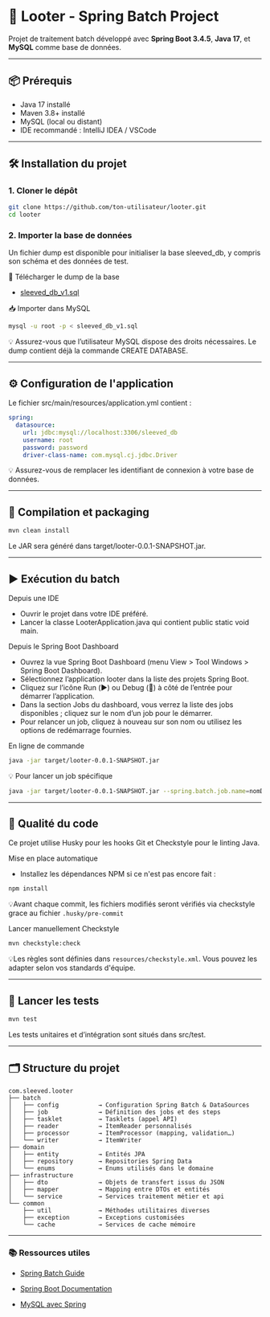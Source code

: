 # 🚀 Looter - Spring Batch Project

Projet de traitement batch développé avec **Spring Boot 3.4.5**, **Java 17**, et **MySQL** comme base de données.

---

## 📦 Prérequis

- Java 17 installé
- Maven 3.8+ installé
- MySQL (local ou distant)
- IDE recommandé : IntelliJ IDEA / VSCode

---

## 🛠️ Installation du projet

### 1. Cloner le dépôt

```bash
git clone https://github.com/ton-utilisateur/looter.git
cd looter
```

### 2. Importer la base de données

Un fichier dump est disponible pour initialiser la base sleeved_db, y compris son schéma et des données de test.

🔗 Télécharger le dump de la base

- [sleeved_db_v1.sql](https://drive.google.com/file/d/1nXXpMkDlnbhaw-m4T0ovjEp1evoT20-0/view?usp=sharing)

📥 Importer dans MySQL

```bash
mysql -u root -p < sleeved_db_v1.sql
```

💡 Assurez-vous que l’utilisateur MySQL dispose des droits nécessaires. Le dump contient déjà la commande CREATE DATABASE.

---

## ⚙️ Configuration de l'application

Le fichier src/main/resources/application.yml contient :

```yaml
spring:
  datasource:
    url: jdbc:mysql://localhost:3306/sleeved_db
    username: root
    password: password
    driver-class-name: com.mysql.cj.jdbc.Driver
```

💡 Assurez-vous de remplacer les identifiant de connexion à votre base de données.

---

## 🔨 Compilation et packaging

```bash
mvn clean install
```

Le JAR sera généré dans target/looter-0.0.1-SNAPSHOT.jar.

---

## ▶️ Exécution du batch

Depuis une IDE

- Ouvrir le projet dans votre IDE préféré.
- Lancer la classe LooterApplication.java qui contient public static void main.

Depuis le Spring Boot Dashboard

- Ouvrez la vue Spring Boot Dashboard (menu View > Tool Windows > Spring Boot Dashboard).
- Sélectionnez l’application looter dans la liste des projets Spring Boot.
- Cliquez sur l’icône Run (▶️) ou Debug (🐞) à côté de l’entrée pour démarrer l’application.
- Dans la section Jobs du dashboard, vous verrez la liste des jobs disponibles ; cliquez sur le nom d’un job pour le démarrer.
- Pour relancer un job, cliquez à nouveau sur son nom ou utilisez les options de redémarrage fournies.

En ligne de commande

```bash
java -jar target/looter-0.0.1-SNAPSHOT.jar
```

💡 Pour lancer un job spécifique

```bash
java -jar target/looter-0.0.1-SNAPSHOT.jar --spring.batch.job.name=nomDuJob param1=value1
```

---

## 💎 Qualité du code

Ce projet utilise Husky pour les hooks Git et Checkstyle pour le linting Java.

Mise en place automatique

- Installez les dépendances NPM si ce n'est pas encore fait :

```bash
npm install
```

💡Avant chaque commit, les fichiers modifiés seront vérifiés via checkstyle grace au fichier `.husky/pre-commit`

Lancer manuellement Checkstyle

```bash
mvn checkstyle:check
```

💡Les règles sont définies dans `resources/checkstyle.xml`. Vous pouvez les adapter selon vos standards d'équipe.

---

## 🧪 Lancer les tests

```bash
mvn test
```

Les tests unitaires et d’intégration sont situés dans src/test.

---

## 🗂 Structure du projet

```text
com.sleeved.looter
├── batch
│   ├── config           → Configuration Spring Batch & DataSources
│   ├── job              → Définition des jobs et des steps
│   ├── tasklet          → Tasklets (appel API)
│   ├── reader           → ItemReader personnalisés
│   ├── processor        → ItemProcessor (mapping, validation…)
│   └── writer           → ItemWriter
├── domain
│   ├── entity           → Entités JPA
│   ├── repository       → Repositories Spring Data
│   └── enums            → Enums utilisés dans le domaine
├── infrastructure
│   ├── dto              → Objets de transfert issus du JSON
│   ├── mapper           → Mapping entre DTOs et entités
│   └── service          → Services traitement métier et api
└── common
    ├── util             → Méthodes utilitaires diverses
    ├── exception        → Exceptions customisées
    └── cache            → Services de cache mémoire
```

---

### 📚 Ressources utiles

- [Spring Batch Guide](https://spring.io/guides/gs/batch-processing)

- [Spring Boot Documentation](https://docs.spring.io/spring-boot/)

- [MySQL avec Spring](http://spring.io/guides/gs/accessing-data-mysql)
